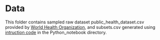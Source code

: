 # Data
This folder contains sampled raw dataset public_health_dataset.csv provided by [World Health Organization](https://www.who.int/data/gho), and subsets.csv generated using [intruction code](/Python_notebook/Feeder3.1.ipynb) in the Python_notebook directory. 
